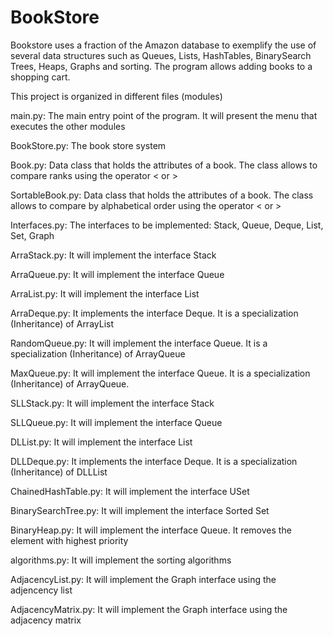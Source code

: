 # BookStore
Bookstore uses a fraction of the Amazon database to exemplify the use of several data structures such as Queues, Lists, HashTables, BinarySearch Trees, Heaps, Graphs and sorting. The program allows adding books to a shopping cart.

This project is organized in different files (modules)

main.py: The main entry point of the program. It will present the menu that executes the other modules

BookStore.py: The book store system 

Book.py: Data class that holds the attributes of a book. The class allows to compare ranks using the operator < or >

SortableBook.py: Data class that holds the attributes of a book. The class allows to compare by alphabetical order using the operator < or >

Interfaces.py: The interfaces to be implemented: Stack, Queue, Deque, List, Set, Graph

ArraStack.py: It will implement the interface Stack 

ArraQueue.py: It will implement the interface Queue 

ArraList.py: It will implement the interface List 

ArraDeque.py: It implements the interface Deque. It is a specialization (Inheritance) of ArrayList

RandomQueue.py: It will implement the interface Queue. It is a specialization (Inheritance) of ArrayQueue

MaxQueue.py: It will implement the interface Queue. It is a specialization (Inheritance) of ArrayQueue. 

SLLStack.py: It will implement the interface Stack 

SLLQueue.py: It will implement the interface Queue 

DLList.py: It will implement the interface List 

DLLDeque.py: It implements the interface Deque. It is a specialization (Inheritance) of DLLList

ChainedHashTable.py: It will implement the interface USet 

BinarySearchTree.py: It will implement the interface Sorted Set 

BinaryHeap.py: It will implement the interface Queue. It removes the element with highest priority

algorithms.py: It will implement the sorting algorithms

AdjacencyList.py: It will implement the Graph interface using the adjencency list

AdjacencyMatrix.py: It will implement the Graph interface using the adjacency matrix



